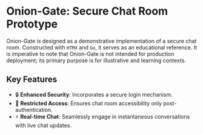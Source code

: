 # Onion-Gate: Secure Chat Room Prototype

Onion-Gate is designed as a demonstrative implementation of a secure chat room. Constructed with `HTMX` and `Go`, it serves as an educational reference. It is imperative to note that Onion-Gate is not intended for production deployment; its primary purpose is for illustrative and learning contexts.

## Key Features
- 🔒 **Enhanced Security**: Incorporates a secure login mechanism.
- 🚪 **Restricted Access**: Ensures chat room accessibility only post-authentication.
- ⚡ **Real-time Chat**: Seamlessly engage in instantaneous conversations with live chat updates.
